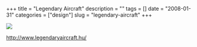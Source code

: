 +++
title = "Legendary Aircraft"
description = ""
tags = []
date = "2008-01-31"
categories = ["design"]
slug = "legendary-aircraft"
+++


 

  <div id="screens-thumbs" class="clearfix">
    <div class="txt-center" id="design-submission"><a href="http://www.legendaryaircraft.hu/"><img id='bluga-thumbnail-1024' class='bluga-thumbnail large' src='//konigi.com/media/bluga/
wt47f281cd4e77a_0.jpg'/></a></div>  
  </div>   
<p><a href="http://www.legendaryaircraft.hu/">http://www.legendaryaircraft.hu/</a></p>




